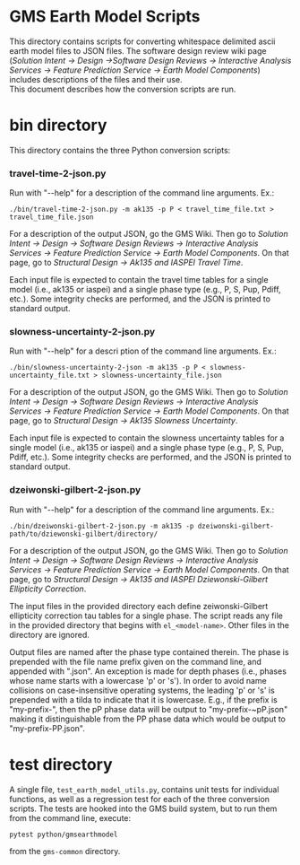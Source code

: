 # GMS Earth Model Scripts

This directory contains scripts for converting whitespace delimited ascii earth model files to JSON files. 
The software design review wiki page (*Solution Intent -> Design ->Software Design Reviews -> Interactive Analysis
Services -> Feature Prediction Service -> Earth Model Components*) includes descriptions of the files and their use.  
This document describes how the conversion scripts are run.

# bin directory

This directory contains the three Python conversion scripts:

### travel-time-2-json.py

Run with "--help" for a description of the command line arguments.  Ex.:
```commandline
./bin/travel-time-2-json.py -m ak135 -p P < travel_time_file.txt > travel_time_file.json
```
For a description of the output JSON, go the GMS Wiki.  Then go to *Solution Intent -> Design -> 
Software Design Reviews -> Interactive Analysis Services -> Feature Prediction Service -> Earth Model Components*.
On that page, go to *Structural Design -> Ak135 and IASPEI Travel Time*.

Each input file is expected to contain the travel time tables for a 
single model (i.e., ak135 or iaspei) and a single phase type (e.g., P, S, Pup, Pdiff, etc.).  Some integrity checks
are performed, and the JSON is printed to standard output.

### slowness-uncertainty-2-json.py
Run with "--help" for a descri ption of the command line arguments.  Ex.:
```commandline
./bin/slowness-uncertainty-2-json -m ak135 -p P < slowness-uncertainty_file.txt > slowness-uncertainty_file.json
```
For a description of the output JSON, go the GMS Wiki.  Then go to *Solution Intent -> Design -> 
Software Design Reviews -> Interactive Analysis Services -> Feature Prediction Service -> Earth Model Components*.
On that page, go to *Structural Design -> Ak135 Slowness Uncertainty*.

Each input file is expected to contain the slowness uncertainty tables for a 
single model (i.e., ak135 or iaspei) and a single phase type (e.g., P, S, Pup, Pdiff, etc.).  Some integrity checks
are performed, and the JSON is printed to standard output.

### dzeiwonski-gilbert-2-json.py
Run with "--help" for a description of the command line arguments.  Ex.:
```commandline
./bin/dzeiwonski-gilbert-2-json.py -m ak135 -p dzeiwonski-gilbert- path/to/dziewonski-gilbert/directory/
```
For a description of the output JSON, go the GMS Wiki.  Then go to *Solution Intent -> Design -> 
Software Design Reviews -> Interactive Analysis Services -> Feature Prediction Service -> Earth Model Components*.
On that page, go to *Structural Design -> Ak135 and IASPEI Dziewonski-Gilbert Ellipticity Correction*.

The input files in the provided directory each define zeiwonski-Gilbert ellipticity correction tau tables for a single phase.
The script reads any file in the provided directory that begins with `el_<model-name>`.
Other files in the directory are ignored.

Output files are named after the phase type contained therein.  The phase is prepended with the file name prefix 
given on the command line, and appended with ".json".  An exception is made for depth phases (i.e., phases whose name 
starts with a lowercase 'p' or 's').  In order to avoid name collisions on case-insensitive operating systems, the
leading 'p' or 's' is prepended with a tilda to indicate that it is lowercase.  E.g., if the prefix is "my-prefix-",
then the pP phase data will be output to "my-prefix-~pP.json" making it distinguishable from the PP phase data which
would be output to "my-prefix-PP.json".

# test directory
A single file, `test_earth_model_utils.py`, contains unit tests for individual functions, as well as a regression test
for each of the three conversion scripts.  The tests are hooked into the GMS build system, but to run them from the 
command line, execute:
```commandline
pytest python/gmsearthmodel
```
from the `gms-common` directory.
